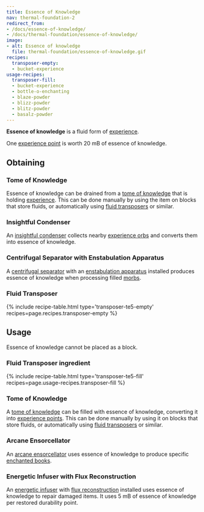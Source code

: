 ```yaml
---
title: Essence of Knowledge
nav: thermal-foundation-2
redirect_from:
- /docs/essence-of-knowledge/
- /docs/thermal-foundation/essence-of-knowledge/
image:
- alt: Essence of knowledge
  file: thermal-foundation/essence-of-knowledge.gif
recipes:
  transposer-empty:
  - bucket-experience
usage-recipes:
  transposer-fill:
  - bucket-experience
  - bottle-o-enchanting
  - blaze-powder
  - blizz-powder
  - blitz-powder
  - basalz-powder
---
```


**Essence of knowledge** is a fluid form of
[experience](https://minecraft.gamepedia.com/Experience).

One [experience point](https://minecraft.gamepedia.com/Experience) is worth 20
mB of essence of knowledge.


Obtaining
---------

### Tome of Knowledge
Essence of knowledge can be drained from a [tome of
knowledge](/docs/thermal-foundation-2/tome-of-knowledge/) that is holding
[experience](https://minecraft.gamepedia.com/Experience). This can be done
manually by using the item on blocks that store fluids, or automatically using
[fluid transposers](/docs/thermal-expansion-5/fluid-transposer/) or similar.

### Insightful Condenser
An [insightful condenser](/docs/thermal-expansion-5/insightful-condenser/) collects nearby
[experience orbs](https://minecraft.gamepedia.com/Experience) and converts them
into essence of knowledge.

### Centrifugal Separator with Enstabulation Apparatus
A [centrifugal separator](/docs/thermal-expansion-5/centrifugal-separator/) with an [enstabulation
apparatus](/docs/thermal-expansion-5/augment-enstabulation-apparatus/) installed produces essence of
knowledge when processing filled [morbs](/docs/thermal-expansion-5/morb/).

### Fluid Transposer
{% include recipe-table.html type='transposer-te5-empty' recipes=page.recipes.transposer-empty %}


Usage
-----

Essence of knowledge cannot be placed as a block.

### Fluid Transposer ingredient
{% include recipe-table.html type='transposer-te5-fill' recipes=page.usage-recipes.transposer-fill %}

### Tome of Knowledge
A [tome of knowledge](/docs/thermal-foundation-2/tome-of-knowledge/) can be filled with essence of
knowledge, converting it into [experience
points](https://minecraft.gamepedia.com/Experience). This can be done manually
by using it on blocks that store fluids, or automatically using [fluid
transposers](/docs/thermal-expansion-5/fluid-transposer/) or similar.

### Arcane Ensorcellator
An [arcane ensorcellator](/docs/thermal-expansion-5/arcane-ensorcellator/) uses essence of knowledge
to produce specific [enchanted
books](https://minecraft.gamepedia.com/Enchanted_Book).

### Energetic Infuser with Flux Reconstruction
An [energetic infuser](/docs/thermal-expansion-5/energetic-infuser/) with [flux
reconstruction](/docs/thermal-expansion-5/augment-flux-reconstruction/) installed uses essence of
knowledge to repair damaged items. It uses 5 mB of essence of knowledge per
restored durability point.

